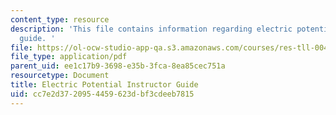 ```yaml
---
content_type: resource
description: 'This file contains information regarding electric potential instructor
  guide. '
file: https://ol-ocw-studio-app-qa.s3.amazonaws.com/courses/res-tll-004-stem-concept-videos-fall-2013/cc7e2d3720954459623dbf3cdeeb7815_MITRES_TLL-004F13_EleGuide.pdf
file_type: application/pdf
parent_uid: ee1c17b9-3698-e35b-3fca-8ea85cec751a
resourcetype: Document
title: Electric Potential Instructor Guide
uid: cc7e2d37-2095-4459-623d-bf3cdeeb7815
---
```


